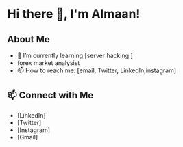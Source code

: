 # Hi there 👋, I'm Almaan!

## About Me
- 🌱 I’m currently learning [server hacking ]
- forex market analysist
- 📫 How to reach me: [email, Twitter, LinkedIn,instagram]


## 📫 Connect with Me
- [LinkedIn]
- [Twitter]
- [Instagram]
- [Gmail]
